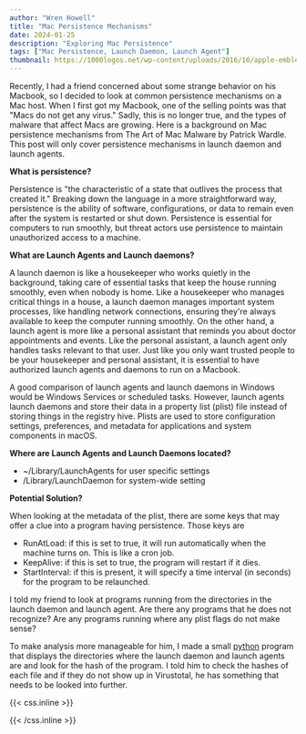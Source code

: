 ```yaml
---
author: "Wren Howell"
title: "Mac Persistence Mechanisms"
date: 2024-01-25
description: "Exploring Mac Persistence"
tags: ["Mac Persistence, Launch Daemon, Launch Agent"]
thumbnail: https://1000logos.net/wp-content/uploads/2016/10/apple-emblem.jpg
---
```


Recently, I had a friend concerned about some strange behavior on his Macbook, so I decided to look at common persistence mechanisms on a Mac host. When I first got my Macbook, one of the selling points was that "Macs do not get any virus." Sadly, this is no longer true, and the types of malware that affect Macs are growing. Here is a background on Mac persistence mechanisms from The Art of Mac Malware by Patrick Wardle. This post will only cover persistence mechanisms in launch daemon and launch agents.

**What is persistence?**

Persistence is "the characteristic of a state that outlives the process that created it."
Breaking down the language in a more straightforward way, persistence is the ability of software, configurations, or data to remain even after the system is restarted or shut down. Persistence is essential for computers to run smoothly, but threat actors use persistence to maintain unauthorized access to a machine.

**What are Launch Agents and Launch daemons?**

A launch daemon is like a housekeeper who works quietly in the background, taking care of essential tasks that keep the house running smoothly, even when nobody is home. Like a housekeeper who manages critical things in a house, a launch daemon manages important system processes, like handling network connections, ensuring they're always available to keep the computer running smoothly. On the other hand, a launch agent is more like a personal assistant that reminds you about doctor appointments and events. Like the personal assistant, a launch agent only handles tasks relevant to that user. Just like you only want trusted people to be your housekeeper and personal assistant, it is essential to have authorized launch agents and daemons to run on a Macbook.

A good comparison of launch agents and launch daemons in Windows would be Windows Services or scheduled tasks. However, launch agents launch daemons and store their data in a property list (plist) file instead of storing things in the registry hive. Plists are used to store configuration settings, preferences, and metadata for applications and system components in macOS.

**Where are Launch Agents and Launch Daemons located?**

- ~/Library/LaunchAgents for user specific settings
- /Library/LaunchDaemon for system-wide setting

**Potential Solution?**

When looking at the metadata of the plist, there are some keys that may offer a clue into a program having persistence. Those keys are

- RunAtLoad: if this is set to true, it will run automatically when the machine turns on. This is like a cron job.
- KeepAlive: if this is set to true, the program will restart if it dies.
- StartInterval: if this is present, it will specify a time interval (in seconds) for the program to be relaunched.

I told my friend to look at programs running from the directories in the launch daemon and launch agent. Are there any programs that he does not recognize? Are any programs running where any plist flags do not make sense?

To make analysis more manageable for him, I made a small [python](https://github.com/whowell1/Mac-Persistence-Simple/blob/main/mac_persistence_checker.py) program that displays the directories where the launch daemon and launch agents are and look for the hash of the program. I told him to check the hashes of each file and if they do not show up in Virustotal, he has something that needs to be looked into further.




{{< css.inline >}}

<style>
.emojify {
	font-family: Apple Color Emoji, Segoe UI Emoji, NotoColorEmoji, Segoe UI Symbol, Android Emoji, EmojiSymbols;
	font-size: 2rem;
	vertical-align: middle;
}
@media screen and (max-width:650px) {
  .nowrap {
    display: block;
    margin: 25px 0;
  }
}
</style>

{{< /css.inline >}}
